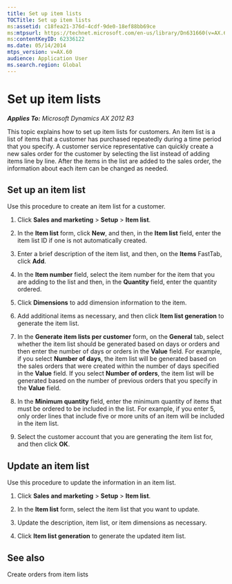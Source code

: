 ```yaml
---
title: Set up item lists
TOCTitle: Set up item lists
ms:assetid: c18fea21-376d-4cdf-9de0-18ef88bb69ce
ms:mtpsurl: https://technet.microsoft.com/en-us/library/Dn631660(v=AX.60)
ms:contentKeyID: 62336122
ms.date: 05/14/2014
mtps_version: v=AX.60
audience: Application User
ms.search.region: Global
---
```


# Set up item lists 


_**Applies To:** Microsoft Dynamics AX 2012 R3_

This topic explains how to set up item lists for customers. An item list is a list of items that a customer has purchased repeatedly during a time period that you specify. A customer service representative can quickly create a new sales order for the customer by selecting the list instead of adding items line by line. After the items in the list are added to the sales order, the information about each item can be changed as needed.

## Set up an item list

Use this procedure to create an item list for a customer.

1.  Click **Sales and marketing** \> **Setup** \> **Item list**.

2.  In the **Item list** form, click **New**, and then, in the **Item list** field, enter the item list ID if one is not automatically created.

3.  Enter a brief description of the item list, and then, on the **Items** FastTab, click **Add**.

4.  In the **Item number** field, select the item number for the item that you are adding to the list and then, in the **Quantity** field, enter the quantity ordered.

5.  Click **Dimensions** to add dimension information to the item.

6.  Add additional items as necessary, and then click **Item list generation** to generate the item list.

7.  In the **Generate item lists per customer** form, on the **General** tab, select whether the item list should be generated based on days or orders and then enter the number of days or orders in the **Value** field. For example, if you select **Number of days**, the item list will be generated based on the sales orders that were created within the number of days specified in the **Value** field. If you select **Number of orders**, the item list will be generated based on the number of previous orders that you specify in the **Value** field.

8.  In the **Minimum quantity** field, enter the minimum quantity of items that must be ordered to be included in the list. For example, if you enter 5, only order lines that include five or more units of an item will be included in the item list.

9.  Select the customer account that you are generating the item list for, and then click **OK**.

## Update an item list

Use this procedure to update the information in an item list.

1.  Click **Sales and marketing** \> **Setup** \> **Item list**.

2.  In the **Item list** form, select the item list that you want to update.

3.  Update the description, item list, or item dimensions as necessary.

4.  Click **Item list generation** to generate the updated item list.

## See also

Create orders from item lists

  


